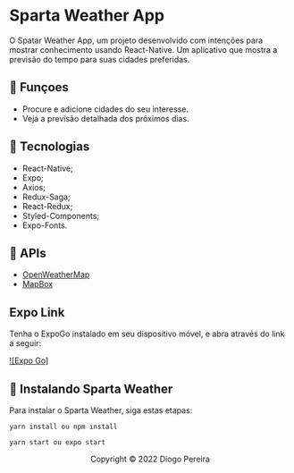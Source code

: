 # Sparta Weather App

O Spatar Weather App, um projeto desenvolvido com intenções para mostrar conhecimento usando React-Native. Um aplicativo que mostra a previsão do tempo para suas cidades preferidas.

## 🔧 Funçoes 

- Procure e adicione cidades do seu interesse.
- Veja a previsão detalhada dos próximos dias.

## 🔧 Tecnologias 

- React-Native;
- Expo;
- Axios;
- Redux-Saga;
- React-Redux;
- Styled-Components;
- Expo-Fonts.

## 🔧 APIs 

- [OpenWeatherMap](https://openweathermap.org/)
- [MapBox](https://www.mapbox.com/)

## Expo Link

Tenha o ExpoGo instalado em seu dispositivo móvel, e abra através do link a seguir:

[![Expo Go]](https://expo.dev/@diogopereiraas/sparta-weather)

## 🚀 Instalando Sparta Weather

Para instalar o Sparta Weather, siga estas etapas:

```
yarn install ou npm install
```

```
yarn start ou expo start
```

<p align="center">Copyright © 2022 Diogo Pereira</p>
